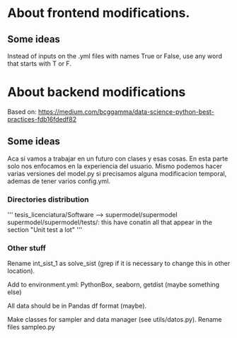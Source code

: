 # About frontend modifications.

## Some ideas
Instead of inputs on the .yml files with names True or False, use any word that starts with T or F.

# About backend modifications
Based on: https://medium.com/bcggamma/data-science-python-best-practices-fdb16fdedf82

## Some ideas
Aca si vamos a trabajar en un futuro con clases y esas cosas. En esta parte solo nos enfocamos en la experiencia del usuario. Mismo podemos hacer varias versiones del model.py si precisamos alguna modificacion temporal, ademas de tener varios config.yml.

### Directories distribution
'''
tesis_licenciatura/Software --> supermodel/supermodel
supermodel/supermodel/tests/: this have conatin all that appear in the section "Unit test a lot" 
'''

### Other stuff
Rename int_sist_1 as solve_sist (grep if it is necessary to change this in other location).

Add to environment.yml: PythonBox, seaborn, getdist (maybe something else)

All data should be in Pandas df format (maybe).

Make classes for sampler and data manager (see utils/datos.py).
Rename files sampleo.py